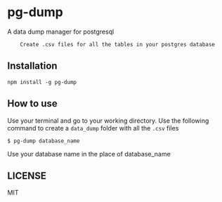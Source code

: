 # pg-dump
A data dump manager for postgresql

		Create .csv files for all the tables in your postgres database

## Installation
`npm install -g pg-dump`

## How to use
Use your terminal and go to your working directory. Use the following command to create a `data_dump` folder with all the `.csv` files

`$ pg-dump database_name`

Use your database name in the place of database_name

## LICENSE
MIT
